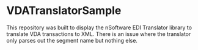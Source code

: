# VDATranslatorSample

This repository was built to display the nSoftware EDI Translator library to translate VDA transactions to XML.  There is an issue where the translator only parses out the segment name but nothing else.
